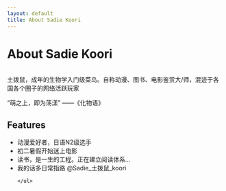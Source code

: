 ```yaml
---
layout: default
title: About Sadie Koori
---
```


<div class="post">
	<h1 class="pageTitle">About Sadie Koori</h1>
	<img src="{{ '/assets/img/img-385433f97cc943e6bcee2d6ce105d6bb.jpg' | prepend: site.baseurl }}" alt="">
	<p class="intro">土拨鼠，成年的生物学入门级菜鸟。自称动漫、图书、电影鉴赏大/师，混迹于各国各个圈子的网络活跃玩家</p>
	<p>“萌之上，即为荡漾” ——《化物语》</p>
	<h2>Features</h2>
	<ul>
		<li>动漫爱好者，日语N2级选手</li>
  		<li>初二暑假开始迷上电影</li>
  		<li>读书，是一生的工程。正在建立阅读体系...</li>
  		<li>我的话多日常指路 @Sadie_土拨鼠_koori </li>
  		
  	</ul>
</div>
